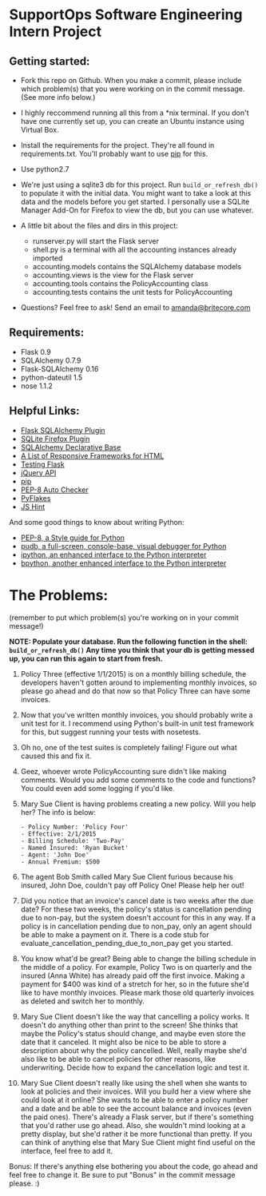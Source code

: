 SupportOps Software Engineering Intern Project
=====

Getting started:
-----

 - Fork this repo on Github. When you make a commit, please include which
   problem(s) that you were working on in the commit message. (See more info below.)

 - I highly reccommend running all this from a \*nix terminal.
   If you don't have one currently set up, you can create an Ubuntu instance using Virtual Box.

 - Install the requirements for the project. They're all found in requirements.txt. You'll probably
   want to use [pip](https://pypi.python.org/pypi/pip) for this.

 - Use python2.7

 - We're just using a sqlite3 db for this project. Run ```build_or_refresh_db()``` to populate it with the initial data. You might want to take a look at this data and the models before you get started. I personally use a SQLite Manager Add-On for Firefox to view the db, but you can use whatever.

 - A little bit about the files and dirs in this project:
   - runserver.py will start the Flask server
   - shell.py is a terminal with all the accounting instances already imported
   - accounting.models contains the SQLAlchemy database models
   - accounting.views is the view for the Flask server
   - accounting.tools contains the PolicyAccounting class
   - accounting.tests contains the unit tests for PolicyAccounting

 - Questions?
   Feel free to ask! 
   Send an email to amanda@britecore.com


Requirements:
-----
- Flask 0.9
- SQLAlchemy 0.7.9
- Flask-SQLAlchemy 0.16
- python-dateutil 1.5
- nose 1.1.2


Helpful Links:
-----
* [Flask SQLAlchemy Plugin](http://pythonhosted.org/Flask-SQLAlchemy/)
* [SQLite Firefox Plugin](https://addons.mozilla.org/en-US/firefox/addon/sqlite-manager/)
* [SQLAlchemy Declarative Base](http://docs.sqlalchemy.org/en/rel_0_8/orm/extensions/declarative.html)
* [A List of Responsive Frameworks for HTML](http://komelin.com/en/5tips/5-most-popular-html5-responsive-frameworks)
* [Testing Flask](http://flask.pocoo.org/docs/testing/)
* [jQuery API](http://api.jquery.com/)
* [pip](https://pypi.python.org/pypi/pip)
* [PEP-8 Auto Checker](https://pypi.python.org/pypi/pep8)
* [PyFlakes](https://pypi.python.org/pypi/pyflakes)
* [JS Hint](http://www.jshint.com/)

And some good things to know about writing Python:
* [PEP-8, a Style guide for Python](http://www.python.org/dev/peps/pep-0008/)
* [pudb, a full-screen, console-base, visual debugger for Python](https://pypi.python.org/pypi/pudb)
* [ipython, an enhanced interface to the Python interpreter](http://ipython.org/)
* [bpython, another enhanced interface to the Python interpreter](http://bpython-interpreter.org/)


The Problems:
=====
(remember to put which problem(s) you're working on in your commit message!)

**NOTE: Populate your database. Run the following function in the shell: ```build_or_refresh_db()``` Any time you think that your db is getting messed up, you can run this again to start from fresh.**

 1. Policy Three (effective 1/1/2015) is on a monthly billing schedule,
    the developers haven't gotten around to implementing monthly invoices,
    so please go ahead and do that now so that Policy Three can have some invoices.

 2. Now that you've written monthly invoices, you should probably write a unit test for it.
    I recommend using Python's built-in unit test framework for this, but suggest running
    your tests with nosetests.

 3. Oh no, one of the test suites is completely failing! Figure out what caused this and fix it.

 4. Geez, whoever wrote PolicyAccounting sure didn't like making comments. Would you add
    some comments to the code and functions? You could even add some logging if you'd like.

 5. Mary Sue Client is having problems creating a new policy. Will you help her?
    The info is below:

        - Policy Number: 'Policy Four'
        - Effective: 2/1/2015
        - Billing Schedule: 'Two-Pay'
        - Named Insured: 'Ryan Bucket'
        - Agent: 'John Doe'
        - Annual Premium: $500

 6. The agent Bob Smith called Mary Sue Client furious because his insured, John Doe, couldn't
    pay off Policy One! Please help her out!

 7. Did you notice that an invoice's cancel date is two weeks after the due date? For these two
    weeks, the policy's status is cancellation pending due to non-pay, but the system doesn't
    account for this in any way. If a policy is in cancellation pending due to non_pay, only an
    agent should be able to make a payment on it. There is a code stub for
    evaluate_cancellation_pending_due_to_non_pay get you started.

 8. You know what'd be great? Being able to change the billing schedule in the middle of a policy.
    For example, Policy Two is on quarterly and the insured (Anna White) has already paid off the
    first invoice. Making a payment for $400 was kind of a stretch for her, so in the future she'd
    like to have monthly invoices. Please mark those old quarterly invoices as deleted and switch
    her to monthly.

 9. Mary Sue Client doesn't like the way that cancelling a policy works. It doesn't do
    anything other than print to the screen! She thinks that maybe the Policy's status
    should change, and maybe even store the date that it canceled. It might also be nice to
    be able to store a description about why the policy cancelled. Well, really maybe she'd
    also like to be able to cancel policies for other reasons, like underwriting. Decide how
    to expand the cancellation logic and test it.

 10. Mary Sue Client doesn't really like using the shell when she wants to
     look at policies and their invoices. Will you build her a view where she
     could look at it online? She wants to be able to enter a policy number
     and a date and be able to see the account balance and invoices (even the paid ones).
     There's already a Flask server, but if there's something that you'd rather use
     go ahead. Also, she wouldn't mind looking at a pretty display, but she'd rather
     it be more functional than pretty. If you can think of anything else that
     Mary Sue Client might find useful on the interface, feel free to add it.

 Bonus: If there's anything else bothering you about the code, go ahead and feel free to
 change it. Be sure to put "Bonus" in the commit message please. :)
